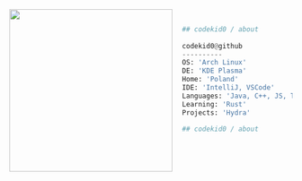 <div style="display:block; text-align: left;">
  <img align="left" src="https://avatars.githubusercontent.com/u/65465165?s=290&v=4" border="0" style="width: 290px;">
</div>

```py
 
  ## codekid0 / about
  
  codekid0@github
  ----------
  OS: 'Arch Linux'
  DE: 'KDE Plasma'
  Home: 'Poland'
  IDE: 'IntelliJ, VSCode'
  Languages: 'Java, C++, JS, TS'
  Learning: 'Rust'
  Projects: 'Hydra'
 
  ## codekid0 / about
 
```

